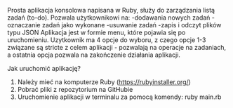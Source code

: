 Prosta aplikacja konsolowa napisana w Ruby, służy do zarządzania listą zadań (to-do). Pozwala użytkownikowi na:
-dodawania nowych zadań
-oznaczanie zadań jako wykonane
-usuwanie zadań
-zapis i odczyt plików typu JSON
Aplikacja jest w formie menu, które pojawia się po uruchomieniu. Uzytkownik ma 4 opcje do wyboru, z czego opcje 1-3 związane są stricte z celem aplikacji - pozwalają na operacje na zadaniach, a ostatnia opcja pozwala na zakończenie działania aplikacji.

Jak uruchomić aplikację?
1. Należy mieć na komputerze Ruby (https://rubyinstaller.org/)
2. Pobrać pliki z repozytorium na GitHubie
3. Uruchomienie aplikacji w terminalu za pomocą komendy: ruby main.rb
